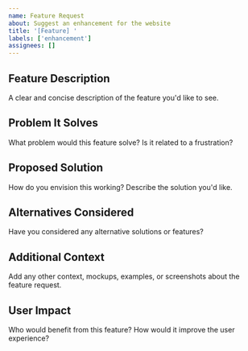 ```yaml
---
name: Feature Request
about: Suggest an enhancement for the website
title: '[Feature] '
labels: ['enhancement']
assignees: []
---
```


## Feature Description
A clear and concise description of the feature you'd like to see.

## Problem It Solves
What problem would this feature solve? Is it related to a frustration?

## Proposed Solution
How do you envision this working? Describe the solution you'd like.

## Alternatives Considered
Have you considered any alternative solutions or features?

## Additional Context
Add any other context, mockups, examples, or screenshots about the feature request.

## User Impact
Who would benefit from this feature? How would it improve the user experience?
